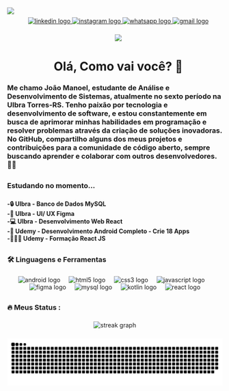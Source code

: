 <br clear="both">

<img align="left" height="170" src="https://user-images.githubusercontent.com/74038190/225813708-98b745f2-7d22-48cf-9150-083f1b00d6c9.gif"  />

###

<div align="center">
  <a href="www.linkedin.com/in/joaomanoeldev" target="_blank">
    <img src="https://img.shields.io/static/v1?message=LinkedIn&logo=linkedin&label=&color=0077B5&logoColor=white&labelColor=&style=for-the-badge" height="25" alt="linkedin logo"  />
  </a>
  <a href="https://www.instagram.com/joaomdp/" target="_blank">
    <img src="https://img.shields.io/static/v1?message=Instagram&logo=instagram&label=&color=E4405F&logoColor=white&labelColor=&style=for-the-badge" height="25" alt="instagram logo"  />
  </a>
  <a href="https://api.whatsapp.com/send?phone=5551995906640&text=Ol%C3%A1!%0ACheguei%20at%C3%A9%20aqui%20atrav%C3%A9s%20do%20seu%20perfil%20e%20gostaria%20de%20conversar%20com%20voc%C3%AA%20sobre..." target="_blank">
    <img src="https://img.shields.io/static/v1?message=Whatsapp&logo=whatsapp&label=&color=25D366&logoColor=white&labelColor=&style=for-the-badge" height="25" alt="whatsapp logo"  />
  </a>
  <a href="mailto:joaomdp.dev@gmail.com" target="_blank">
    <img src="https://img.shields.io/static/v1?message=Gmail&logo=gmail&label=&color=D14836&logoColor=white&labelColor=&style=for-the-badge" height="25" alt="gmail logo"  />
  </a>
</div>

###

<div align="center">
  <img src="https://visitor-badge.laobi.icu/badge?page_id=joaomdp.joaomdp&left_color=lightgray&right_color=fuchsia&left_text=Visitantes"  />
</div>

<h1 align="center">Olá, Como vai você? 👋</h1>

###

<h3 align="left">Me chamo João Manoel, estudante de Análise e Desenvolvimento de Sistemas, atualmente no sexto período na Ulbra Torres-RS. Tenho paixão por tecnologia e desenvolvimento de software, e estou constantemente em busca de aprimorar minhas habilidades em programação e resolver problemas através da criação de soluções inovadoras. No GitHub, compartilho alguns dos meus projetos e contribuições para a comunidade de código aberto, sempre buscando aprender e colaborar com outros desenvolvedores. 👩‍💻</h3>

##

<h3 align="left">Estudando no momento...</h3>

###

<h4 align="left">-🔒 Ulbra - Banco de Dados MySQL<br>-🎨 Ulbra - UI/ UX  Figma<br>-💻 Ulbra - Desenvolvimento Web React<br>-📲 Udemy - 
Desenvolvimento Android Completo - Crie 18 Apps <br> -👨🏽‍💻 Udemy - Formação React JS
</h4>

##

<h3 align="left">🛠 Linguagens e Ferramentas</h3>

###

<div align="center">
  <img src="https://cdn.jsdelivr.net/gh/devicons/devicon/icons/android/android-original.svg" height="40" alt="android logo"  />
  <img width="12" />
  <img src="https://cdn.jsdelivr.net/gh/devicons/devicon/icons/html5/html5-original.svg" height="40" alt="html5 logo"  />
  <img width="12" />
  <img src="https://cdn.jsdelivr.net/gh/devicons/devicon/icons/css3/css3-original.svg" height="40" alt="css3 logo"  />
  <img width="12" />
  <img src="https://cdn.jsdelivr.net/gh/devicons/devicon/icons/javascript/javascript-original.svg" height="40" alt="javascript logo"  />
  <img width="12" />
  <img src="https://cdn.jsdelivr.net/gh/devicons/devicon/icons/figma/figma-original.svg" height="40" alt="figma logo"  />
  <img width="12" />
  <img src="https://cdn.jsdelivr.net/gh/devicons/devicon/icons/mysql/mysql-original.svg" height="40" alt="mysql logo"  />
  <img width="12" />
  <img src="https://cdn.jsdelivr.net/gh/devicons/devicon/icons/kotlin/kotlin-original.svg" height="40" alt="kotlin logo"  />
  <img width="12" />
  <img src="https://cdn.jsdelivr.net/gh/devicons/devicon/icons/react/react-original.svg" height="40" alt="react logo"  />
</div>

##

<h3 align="left">🔥   Meus Status :</h3>

###

<div align="center">
  <img src="https://streak-stats.demolab.com?user=joaomdp&locale=pt-br&mode=daily&theme=dark&hide_border=false&border_radius=5&order=3" height="220" alt="streak graph"  />
</div>

###

<img src="https://raw.githubusercontent.com/joaomdp/joaomdp/output/snake.svg" alt="Snake animation" />

###

